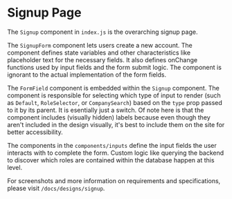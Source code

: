 # Signup Page

The `Signup` component in `index.js` is the overarching signup page.

The `SignupForm` component lets users create a new account.
The component defines state variables and other characteristics 
like placeholder text for the necessary fields. It also defines
onChange functions used by input fields and the form submit logic. 
The component is ignorant to the actual implementation of the form
fields.

The `FormField` component is embedded within the `Signup` component.
The component is responsible for selecting which type of input to 
render (such as `Default`, `RoleSelector`, or `CompanySearch`) based on the
`type` prop passed to it by its parent. It is esentially just a switch. Of note
here is that the component includes (visually hidden) labels because even though 
they aren't included in the design visually, it's best to include 
them on the site for better accessibility.

The components in the `components/inputs` define the input fields
the user interacts with to complete the form. Custom logic like
querying the backend to discover which roles are contained within
the database happen at this level.

For screenshots and more information on requirements and specifications, 
please visit `/docs/designs/signup`.
